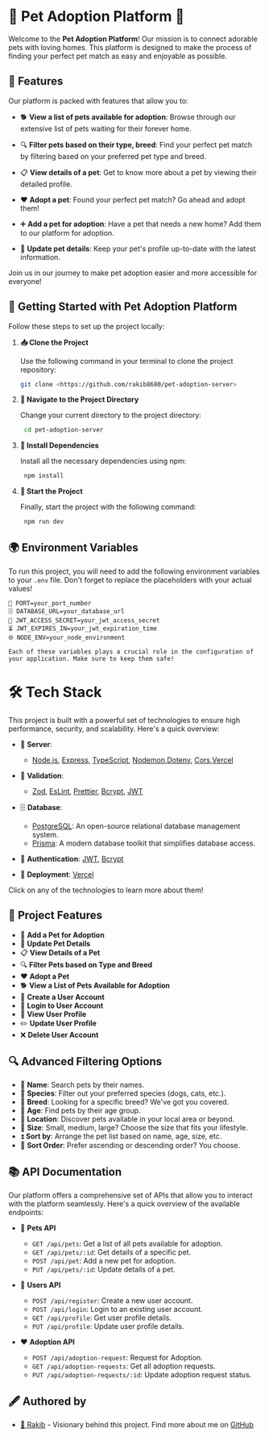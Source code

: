 # 🐾 Pet Adoption Platform 🐾

Welcome to the **Pet Adoption Platform**! Our mission is to connect adorable pets with loving homes. This platform is designed to make the process of finding your perfect pet match as easy and enjoyable as possible.

## 🚀 Features

Our platform is packed with features that allow you to:

- 🐕 **View a list of pets available for adoption**: Browse through our extensive list of pets waiting for their forever home.

- 🔍 **Filter pets based on their type, breed**: Find your perfect pet match by filtering based on your preferred pet type and breed.

- 📋 **View details of a pet**: Get to know more about a pet by viewing their detailed profile.

- ❤️ **Adopt a pet**: Found your perfect pet match? Go ahead and adopt them!

- ➕ **Add a pet for adoption**: Have a pet that needs a new home? Add them to our platform for adoption.

- 🔄 **Update pet details**: Keep your pet's profile up-to-date with the latest information.

Join us in our journey to make pet adoption easier and more accessible for everyone!

## 🚀 Getting Started with Pet Adoption Platform

Follow these steps to set up the project locally:

1. **📥 Clone the Project**

   Use the following command in your terminal to clone the project repository:

   ```bash
   git clone <https://github.com/rakib8680/pet-adoption-server>
   ```

2. **📂 Navigate to the Project Directory**

   Change your current directory to the project directory:

   ```bash
    cd pet-adoption-server
   ```

3. **🔧 Install Dependencies**

   Install all the necessary dependencies using npm:

   ```bash
    npm install
   ```

4. **🎉 Start the Project**

   Finally, start the project with the following command:

   ```bash
    npm run dev
   ```

## 🌍 Environment Variables

To run this project, you will need to add the following environment variables to your `.env` file. Don't forget to replace the placeholders with your actual values!

```env
🚪 PORT=your_port_number
🗄️ DATABASE_URL=your_database_url
🔐 JWT_ACCESS_SECRET=your_jwt_access_secret
⏳ JWT_EXPIRES_IN=your_jwt_expiration_time
🌐 NODE_ENV=your_node_environment

Each of these variables plays a crucial role in the configuration of your application. Make sure to keep them safe!
```

# 🛠️ Tech Stack

This project is built with a powerful set of technologies to ensure high performance, security, and scalability. Here's a quick overview:

- 🚀 **Server**:

  - [Node.js](https://nodejs.org/), [Express](https://expressjs.com/), [TypeScript](https://www.typescriptlang.org/), [Nodemon](https://nodemon.io/),[Dotenv](https://www.npmjs.com/package/dotenv), [Cors](https://www.npmjs.com/package/cors),[Vercel](https://vercel.com/)

- 🧪 **Validation**:

  - [Zod](https://www.npmjs.com/package/zod), [EsLint](https://eslint.org/), [Prettier](https://prettier.io/),
    [Bcrypt](https://www.npmjs.com/package/bcrypt), [JWT](https://jwt.io/)

- 🗄️ **Database**:

  - [PostgreSQL](https://www.postgresql.org/): An open-source relational database management system.
  - [Prisma](https://www.prisma.io/): A modern database toolkit that simplifies database access.

- 🔐 **Authentication**: [JWT](https://jwt.io/), [Bcrypt](https://www.npmjs.com/package/bcrypt)

- 🚀 **Deployment**: [Vercel](https://vercel.com/)

Click on any of the technologies to learn more about them!

## 🌟 Project Features

- 🐾 **Add a Pet for Adoption**
- 🔄 **Update Pet Details**
- 📋 **View Details of a Pet**
- 🔍 **Filter Pets based on Type and Breed**
- ❤️ **Adopt a Pet**
- 🐕 **View a List of Pets Available for Adoption**
- 📝 **Create a User Account**
- 🔑 **Login to User Account**
- 👤 **View User Profile**
- ✏️ **Update User Profile**
- ❌ **Delete User Account**

## 🔍 Advanced Filtering Options

- 📛 **Name**: Search pets by their names.
- 🐾 **Species**: Filter out your preferred species (dogs, cats, etc.).
- 🧬 **Breed**: Looking for a specific breed? We've got you covered.
- 🎂 **Age**: Find pets by their age group.
- 📍 **Location**: Discover pets available in your local area or beyond.
- 📏 **Size**: Small, medium, large? Choose the size that fits your lifestyle.
- ⏫ **Sort by**: Arrange the pet list based on name, age, size, etc.
- 🔀 **Sort Order**: Prefer ascending or descending order? You choose.

## 📚 API Documentation

Our platform offers a comprehensive set of APIs that allow you to interact with the platform seamlessly. Here's a quick overview of the available endpoints:

- 🐾 **Pets API**

  - `GET /api/pets`: Get a list of all pets available for adoption.
  - `GET /api/pets/:id`: Get details of a specific pet.
  - `POST /api/pet`: Add a new pet for adoption.
  - `PUT /api/pets/:id`: Update details of a pet.

- 👤 **Users API**

  - `POST /api/register`: Create a new user account.
  - `POST /api/login`: Login to an existing user account.
  - `GET /api/profile`: Get user profile details.
  - `PUT /api/profile`: Update user profile details.

- ❤️ **Adoption API**
  - `POST /api/adoption-request`: Request for Adoption.
  - `GET /api/adoption-requests`: Get all adoption requests.
  - `PUT /api/adoption-requests/:id`: Update adoption request status.

## 🖋️ Authored by

- [🚀 Rakib](https://www.github.com/rakib8680) - Visionary behind this project. Find more about me on [GitHub](https://www.github.com/rakib8680)
